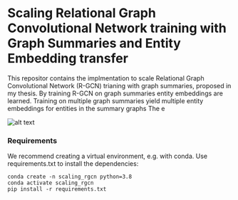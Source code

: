 # Scaling Relational Graph Convolutional Network training with Graph Summaries and Entity Embedding transfer

This repositor contains the implmentation to scale Relational Graph Convolutional Network (R-GCN) trianing with graph summaries, proposed in my thesis.
By training R-GCN on graph summaries entity embeddings are learned.
Training on multiple graph summaries yield multiple entity embeddings for entities in the summary graphs
The e

![alt text](https://github.com/tiddoloos/Scaling-RGCN-training/blob/main/pipelines.jpg?raw=true)

### Requirements
We recommend creating a virtual environment, e.g. with conda. Use requirements.txt to install the dependencies:
```
conda create -n scaling_rgcn python=3.8 
conda activate scaling_rgcn
pip install -r requirements.txt
```
